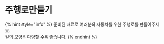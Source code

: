 # 주행로만들기

{% hint style="info" %}
준비된 재료로 여러분의 자동차를 위한 주행로를 만들어주세요.  
길의 모양은 다양할 수록 좋습니다.
{% endhint %}



